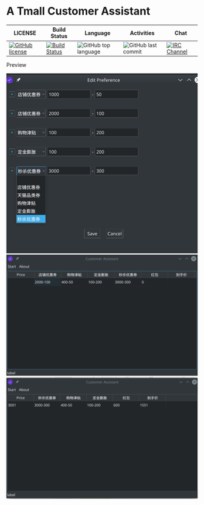 # A Tmall Customer Assistant

| LICENSE | Build Status | Language   | Activities | Chat |
|  ----  | ----  | ----  | ----  | ----  |
| [![GitHub license](https://img.shields.io/github/license/peeweep/Customer-Assistant)](https://github.com/peeweep/Customer-Assistant/blob/master/LICENSE)  | [![Build Status](https://dev.azure.com/eosiny/Customer-Assistant/_apis/build/status/peeweep.Customer-Assistant?branchName=master)](https://dev.azure.com/eosiny/Customer-Assistant/_build/latest?definitionId=3&branchName=master) | ![GitHub top language](https://img.shields.io/github/languages/top/peeweep/Customer-Assistant) | ![GitHub last commit](https://img.shields.io/github/last-commit/peeweep/Customer-Assistant) | [![IRC Channel](https://img.shields.io/badge/irc.freenode.net-%23TmallCustomerAssistant-blue.svg)](http://webchat.freenode.net/?channels=%23TmallCustomerAssistant) |

Preview

![EditPreference](images/EditPreference.png)
![MainWindowNoInput](images/MainWindowNoInput.png)
![MainWindow](images/MainWindow.png)
